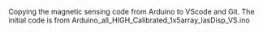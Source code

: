 Copying the magnetic sensing code from Arduino to VScode and Git. The initial code is from Arduino_all_HIGH_Calibrated_1x5array_lasDisp_VS.ino